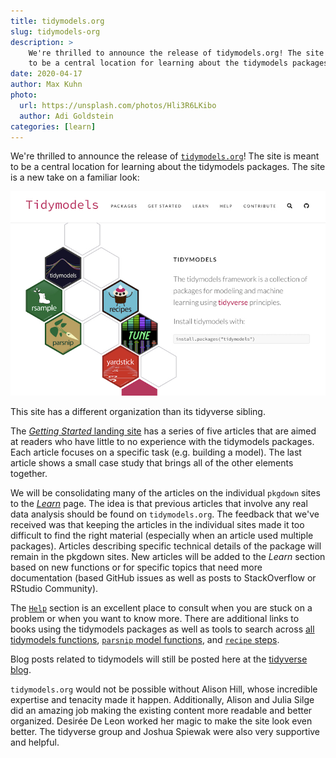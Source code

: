 ```yaml
---
title: tidymodels.org
slug: tidymodels-org
description: >
    We're thrilled to announce the release of tidymodels.org! The site is meant
    to be a central location for learning about the tidymodels packages. 
date: 2020-04-17
author: Max Kuhn
photo:
  url: https://unsplash.com/photos/Hli3R6LKibo
  author: Adi Goldstein
categories: [learn]
---
```




We're thrilled to announce the release of [`tidymodels.org`](https://www.tidymodels.org)! The site is meant to be a central location for learning about the tidymodels packages. The site is a new take on a familiar look:

![](tidymodels-front-page.jpg)

This site has a different organization than its tidyverse sibling. 

The [_Getting Started_ landing site](https://www.tidymodels.org/start/) has a series of five articles that are aimed at readers who have little to no experience with the tidymodels packages. Each article focuses on a specific task (e.g. building a model). The last article shows a small case study that brings all of the other elements together. 

We will be consolidating many of the articles on the individual `pkgdown` sites to the [_Learn_](https://www.tidymodels.org/learn/) page. The idea is that previous articles that involve any real data analysis should be found on `tidymodels.org`. The feedback that we've received was that keeping the articles in the individual sites made it too difficult to find the right material (especially when an article used multiple packages). Articles describing specific technical details of the package will remain in the pkgdown sites. New articles will be added to the _Learn_ section based on new functions or for specific topics that need more documentation (based GitHub issues as well as posts to StackOverflow or RStudio Community). 

The [`Help`](https://www.tidymodels.org/help/) section is an excellent place to consult when you are stuck on a problem or when you want to know more. There are additional links to books using the tidymodels packages as well as tools to search across [all tidymodels functions](https://www.tidymodels.org/find/), [`parsnip` model functions](https://www.tidymodels.org/find/parsnip/), and [`recipe` steps](https://www.tidymodels.org/find/recipes/). 

Blog posts related to tidymodels will still be posted here at the [tidyverse blog](https://www.tidyverse.org/blog/).

`tidymodels.org`  would not be possible without Alison Hill, whose incredible expertise and tenacity made it happen. Additionally, Alison and Julia Silge did an amazing job making the existing content more readable and better organized. Desirée De Leon worked her magic to make the site look even better. The tidyverse group and Joshua Spiewak were also very supportive and helpful.
